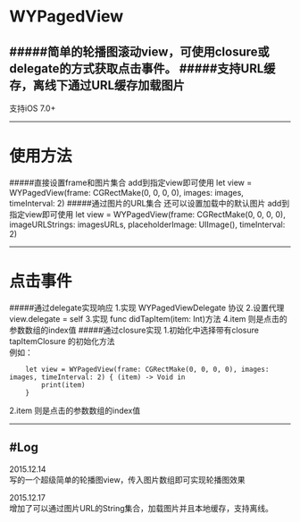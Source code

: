 # WYPagedView
#####简单的轮播图滚动view，可使用closure或delegate的方式获取点击事件。
#####支持URL缓存，离线下通过URL缓存加载图片
---
支持iOS 7.0+

---

# 使用方法
#####直接设置frame和图片集合 add到指定view即可使用
		let view = WYPagedView(frame: CGRectMake(0, 0, 0, 0), images: images, timeInterval: 2)
#####通过图片的URL集合 还可以设置加载中的默认图片 add到指定view即可使用
		let view = WYPagedView(frame: CGRectMake(0, 0, 0, 0), imageURLStrings: imagesURLs, placeholderImage: UIImage(), timeInterval: 2)

---
# 点击事件
#####通过delegate实现响应
1.实现 WYPagedViewDelegate 协议
2.设置代理 view.delegate = self
3.实现 func didTapItem(item: Int)方法
4.item 则是点击的参数数组的index值
#####通过closure实现
1.初始化中选择带有closure tapItemClosure 的初始化方法  
例如：  
        
        
        let view = WYPagedView(frame: CGRectMake(0, 0, 0, 0), images: images, timeInterval: 2) { (item) -> Void in
        	print(item)
        }

2.item 则是点击的参数数组的index值

---
#Log
---
2015.12.14  
写的一个超级简单的轮播图view，传入图片数组即可实现轮播图效果

2015.12.17  
增加了可以通过图片URL的String集合，加载图片并且本地缓存，支持离线。




